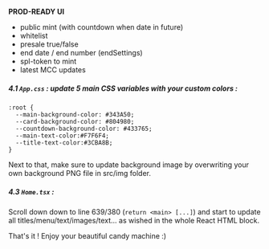**PROD-READY  UI** 

- public mint (with countdown when date in future)
- whitelist
- presale true/false
- end date / end number (endSettings)
- spl-token to mint
- latest MCC updates 



##### 4.1 `App.css` : update 5 main CSS variables with your custom colors :

```
:root {
  --main-background-color: #343A50;
  --card-background-color: #804980;
  --countdown-background-color: #433765;
  --main-text-color:#F7F6F4;
  --title-text-color:#3CBA8B;
}
```

Next to that, make sure to update background image by overwriting your own background PNG file in src/img folder.


##### 4.3 `Home.tsx` :

Scroll down down to line 639/380 (`return <main> [...]`) and start to update all titles/menu/text/images/text... as wished in the whole React HTML block.

That's it ! Enjoy your beautiful candy machine :)



